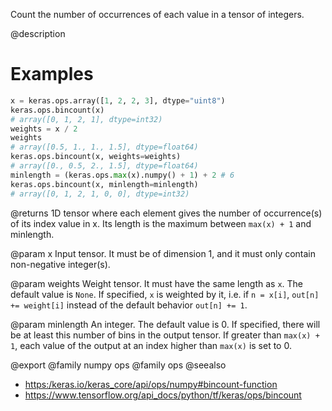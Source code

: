 Count the number of occurrences of each value in a tensor of integers.

@description

# Examples
```python
x = keras.ops.array([1, 2, 2, 3], dtype="uint8")
keras.ops.bincount(x)
# array([0, 1, 2, 1], dtype=int32)
weights = x / 2
weights
# array([0.5, 1., 1., 1.5], dtype=float64)
keras.ops.bincount(x, weights=weights)
# array([0., 0.5, 2., 1.5], dtype=float64)
minlength = (keras.ops.max(x).numpy() + 1) + 2 # 6
keras.ops.bincount(x, minlength=minlength)
# array([0, 1, 2, 1, 0, 0], dtype=int32)
```

@returns
1D tensor where each element gives the number of occurrence(s) of its
index value in x. Its length is the maximum between `max(x) + 1` and
minlength.

@param x
Input tensor.
It must be of dimension 1, and it must only contain non-negative
integer(s).

@param weights
Weight tensor.
It must have the same length as `x`. The default value is `None`.
If specified, `x` is weighted by it, i.e. if `n = x[i]`,
`out[n] += weight[i]` instead of the default behavior `out[n] += 1`.

@param minlength
An integer.
The default value is 0. If specified, there will be at least
this number of bins in the output tensor. If greater than
`max(x) + 1`, each value of the output at an index higher than
`max(x)` is set to 0.

@export
@family numpy ops
@family ops
@seealso
+ <https:/keras.io/keras_core/api/ops/numpy#bincount-function>
+ <https://www.tensorflow.org/api_docs/python/tf/keras/ops/bincount>

